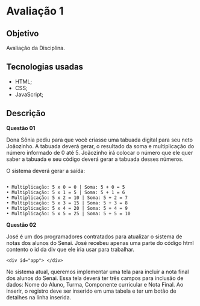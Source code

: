 # Avaliação 1

## Objetivo

Avaliação da Disciplina.

## Tecnologias usadas

* HTML; 
* CSS; 
* JavaScript; 

## Descrição

**Questão 01**

Dona Sônia pediu para que você criasse uma tabuada digital para seu neto Joãozinho. A tabuada deverá gerar, o
resultado da soma e multiplicação do número informado de 0 até 5. Joãozinho irá colocar o número que ele quer
saber a tabuada e seu código deverá gerar a tabuada desses números.

O sistema deverá gerar a saída:

``` 

• Multiplicação: 5 x 0 = 0 | Soma: 5 + 0 = 5
• Multiplicação: 5 x 1 = 5 | Soma: 5 + 1 = 6
• Multiplicação: 5 x 2 = 10 | Soma: 5 + 2 = 7
• Multiplicação: 5 x 3 = 15 | Soma: 5 + 3 = 8
• Multiplicação: 5 x 4 = 20 | Soma: 5 + 4 = 9
• Multiplicação: 5 x 5 = 25 | Soma: 5 + 5 = 10
```

**Questão 02**

José é um dos programadores contratados para atualizar o sistema de notas dos alunos do Senai. José
recebeu apenas uma parte do código html contento o id da div que ele iria usar para trabalhar.

 `<div id="app"> </div>`

No sistema atual, queremos implementar uma tela para incluir a nota final dos alunos do Senai. Essa tela deverá ter
três campos para inclusão de dados: Nome do Aluno, Turma, Componente curricular e Nota Final. Ao inserir, o
registro deve ser inserido em uma tabela e ter um botão de detalhes na linha inserida.
